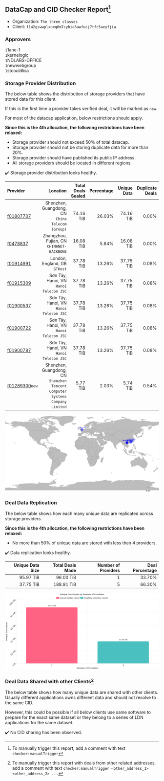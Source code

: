 ## DataCap and CID Checker Report[^1]
 - Organization: `The three classes`
 - Client: `f142gswwplxoeq6m7cyhia3uwfucj7tfc5aeyfjia`
### Approvers
`1`1ane-1<br/>`1`kernelogic<br/>`1`NDLABS-OFFICE<br/>`1`newwebgroup<br/>`1`stcouldlisa

### Storage Provider Distribution
The below table shows the distribution of storage providers that have stored data for this client.

If this is the first time a provider takes verified deal, it will be marked as `new`.

For most of the datacap application, below restrictions should apply.

**Since this is the 4th allocation, the following restrictions have been relaxed:**
 - Storage provider should not exceed 50% of total datacap.
 - Storage provider should not be storing duplicate data for more than 20%.
 - Storage provider should have published its public IP address.
 - All storage providers should be located in different regions.

✔️ Storage provider distribution looks healthy.

| Provider                                                    |                                                                        Location | Total Deals Sealed | Percentage | Unique Data | Duplicate Deals |
| :---------------------------------------------------------- | ------------------------------------------------------------------------------: | -----------------: | ---------: | ----------: | --------------: |
| [f01807707](https://filfox.info/en/address/f01807707)       |                             Shenzhen, Guangdong, CN<br/>`China Telecom (Group)` |          74.16 TiB |     26.03% |   74.16 TiB |           0.00% |
| [f0478837](https://filfox.info/en/address/f0478837)         |                                   Zhangzhou, Fujian, CN<br/>`CHINANET-BACKBONE` |          16.08 TiB |      5.64% |   16.08 TiB |           0.00% |
| [f01914991](https://filfox.info/en/address/f01914991)       |                                                London, England, GB<br/>`GTHost` |          37.78 TiB |     13.26% |   37.75 TiB |           0.08% |
| [f01915309](https://filfox.info/en/address/f01915309)       |                                      Sơn Tây, Hanoi, VN<br/>`Hanoi Telecom JSC` |          37.78 TiB |     13.26% |   37.75 TiB |           0.08% |
| [f01900537](https://filfox.info/en/address/f01900537)       |                                      Sơn Tây, Hanoi, VN<br/>`Hanoi Telecom JSC` |          37.78 TiB |     13.26% |   37.75 TiB |           0.08% |
| [f01900722](https://filfox.info/en/address/f01900722)       |                                      Sơn Tây, Hanoi, VN<br/>`Hanoi Telecom JSC` |          37.78 TiB |     13.26% |   37.75 TiB |           0.08% |
| [f01900787](https://filfox.info/en/address/f01900787)       |                                      Sơn Tây, Hanoi, VN<br/>`Hanoi Telecom JSC` |          37.78 TiB |     13.26% |   37.75 TiB |           0.08% |
| [f01289300](https://filfox.info/en/address/f01289300)`new`  | Shenzhen, Guangdong, CN<br/>`Shenzhen Tencent Computer Systems Company Limited` |           5.77 TiB |      2.03% |    5.74 TiB |           0.54% |

<img src="https://raw.githubusercontent.com/data-preservation-programs/filplus-checker-assets/main/filecoin-project/filecoin-plus-large-datasets/issues/1035/1678619496807.png"/>

### Deal Data Replication
The below table shows how each many unique data are replicated across storage providers.


**Since this is the 4th allocation, the following restrictions have been relaxed:**
- No more than 50% of unique data are stored with less than 4 providers.

✔️ Data replication looks healthy.

| Unique Data Size | Total Deals Made | Number of Providers | Deal Percentage |
| ---------------: | ---------------: | ------------------: | --------------: |
|        95.97 TiB |        96.00 TiB |                   1 |          33.70% |
|        37.75 TiB |       188.91 TiB |                   5 |          66.30% |

<img src="https://raw.githubusercontent.com/data-preservation-programs/filplus-checker-assets/main/filecoin-project/filecoin-plus-large-datasets/issues/1035/1678619497428.png"/>

### Deal Data Shared with other Clients[^3]
The below table shows how many unique data are shared with other clients.
Usually different applications owns different data and should not resolve to the same CID.

However, this could be possible if all below clients use same software to prepare for the exact same dataset or they belong to a series of LDN applications for the same dataset.

✔️ No CID sharing has been observed.

[^1]: To manually trigger this report, add a comment with text `checker:manualTrigger`

[^2]: Deals from those addresses are combined into this report as they are specified with `checker:manualTrigger`

[^3]: To manually trigger this report with deals from other related addresses, add a comment with text `checker:manualTrigger <other_address_1> <other_address_2> ...`

